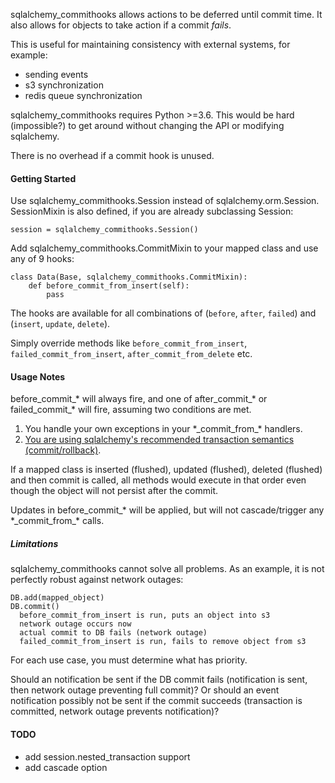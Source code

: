 sqlalchemy_commithooks allows actions to be deferred until commit time.
It also allows for objects to take action if a commit *fails*.

This is useful for maintaining consistency with external systems, for example:

 * sending events
 * s3 synchronization
 * redis queue synchronization

sqlalchemy_commithooks requires Python >=3.6. This would be hard (impossible?)
to get around without changing the API or modifying sqlalchemy.

There is no overhead if a commit hook is unused.

#### Getting Started

Use sqlalchemy_commithooks.Session instead of sqlalchemy.orm.Session.
SessionMixin is also defined, if you are already subclassing Session:

    session = sqlalchemy_commithooks.Session()

Add sqlalchemy_commithooks.CommitMixin to your mapped class and use any of 9 hooks:

    class Data(Base, sqlalchemy_commithooks.CommitMixin):
        def before_commit_from_insert(self):
            pass

The hooks are available for all combinations of (`before`,
`after`, `failed`) and (`insert`, `update`, `delete`).

Simply override methods like `before_commit_from_insert`, `failed_commit_from_insert`,
`after_commit_from_delete` etc.


#### Usage Notes

before_commit_* will always fire, and one of after_commit_* or failed_commit_*
will fire, assuming two conditions are met.

1. You handle your own exceptions in your \*\_commit_from\_\* handlers.
2. [You are using sqlalchemy's recommended transaction semantics
(commit/rollback)](http://docs.sqlalchemy.org/en/latest/orm/session_basics.html#when-do-i-construct-a-session-when-do-i-commit-it-and-when-do-i-close-it).

If a mapped class is inserted (flushed), updated (flushed), deleted (flushed)
and then commit is called, all methods would execute in that order even though
the object will not persist after the commit.

Updates in before_commit_* will be applied, but will not cascade/trigger any 
\*\_commit\_from\_\* calls.

##### Limitations

sqlalchemy_commithooks cannot solve all problems. As an example, it is not
perfectly robust against network outages:

    DB.add(mapped_object)
    DB.commit()
      before_commit_from_insert is run, puts an object into s3
      network outage occurs now
      actual commit to DB fails (network outage)
      failed_commit_from_insert is run, fails to remove object from s3
      
For each use case, you must determine what has priority.

Should an notification be sent if the DB commit fails (notification is sent,
then network outage preventing full commit)? Or should an event notification
possibly not be sent if the commit succeeds (transaction is committed, network
outage prevents notification)?

#### TODO

* add session.nested_transaction support
* add cascade option
